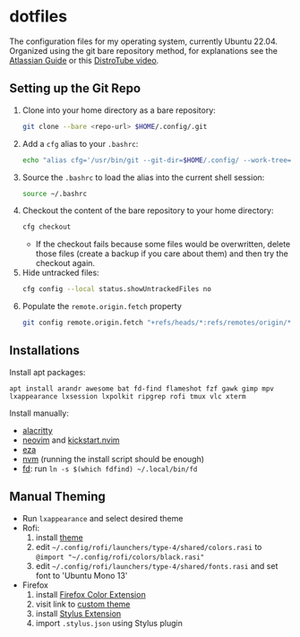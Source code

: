 # dotfiles
The configuration files for my operating system, currently Ubuntu 22.04. Organized using the git bare repository method, for explanations see the [Atlassian Guide](https://www.atlassian.com/git/tutorials/dotfiles) or this [DistroTube video](https://www.youtube.com/watch?v=tBoLDpTWVOM).

## Setting up the Git Repo
1. Clone into your home directory as a bare repository:
    ```bash
    git clone --bare <repo-url> $HOME/.config/.git
    ```
1. Add a `cfg` alias to your `.bashrc`:
    ```bash
    echo "alias cfg='/usr/bin/git --git-dir=$HOME/.config/ --work-tree=$HOME'" >> $HOME/.bashrc
    ```
1. Source the `.bashrc` to load the alias into the current shell session:
   ```bash
   source ~/.bashrc
   ```
1. Checkout the content of the bare repository to your home directory:
    ```bash
    cfg checkout
    ```
    - If the checkout fails because some files would be overwritten, delete those files (create a backup if you care about them) and then try the checkout again.
1. Hide untracked files:
    ```bash
    cfg config --local status.showUntrackedFiles no
    ```
1. Populate the `remote.origin.fetch` property
   ```bash
   git config remote.origin.fetch "+refs/heads/*:refs/remotes/origin/*"
   ```

## Installations
Install apt packages:
```
apt install arandr awesome bat fd-find flameshot fzf gawk gimp mpv lxappearance lxsession lxpolkit ripgrep rofi tmux vlc xterm
```

Install manually:
- [alacritty](https://github.com/alacritty/alacritty/blob/master/INSTALL.md)
- [neovim](https://github.com/neovim/neovim/blob/master/INSTALL.md) and [kickstart.nvim](https://github.com/nvim-lua/kickstart.nvim)
- [eza](https://github.com/eza-community/eza/blob/main/INSTALL.md)
- [nvm](https://github.com/nvm-sh/nvm?tab=readme-ov-file#installing-and-updating) (running the install script should be enough)
- [fd](https://github.com/sharkdp/fd?tab=readme-ov-file#installation): run `ln -s $(which fdfind) ~/.local/bin/fd`

## Manual Theming
- Run `lxappearance` and select desired theme
- Rofi:
  1. install [theme](https://github.com/adi1090x/rofi)
  3. edit `~/.config/rofi/launchers/type-4/shared/colors.rasi` to `@import "~/.config/rofi/colors/black.rasi"`
  4. edit `~/.config/rofi/launchers/type-4/shared/fonts.rasi` and set font to 'Ubuntu Mono 13'
- Firefox
  1. install [Firefox Color Extension](https://addons.mozilla.org/en-US/firefox/addon/firefox-color/)
  2. visit link to [custom theme](https://color.firefox.com/?theme=XQAAAAJ_AQAAAAAAAABBKYhm849SCia73laEGccwS-xMDPr1qJSHhuu4s9wMJLlJ9dAdxyHeE6nQeWdDnNzjA3gavA2wvQ_m7_lBdxtETuZvw3ss445xH-D8Zlnwg0tilN8DkBUCna7nTysJS7LuwKod9QJT53ou5ZBZ1kDi3K3mllfzIuqhNf8tVEKttOdqlEsXTBa_Db9C3ZKwkj-yAPH7x8-8UX7vdJgz90ODpINQ3fv_iufTf38dgIRa0hoxgo5E1hSb9bOM8_tWTSdIL8CY0ar9ZBsE)
  3. install [Stylus Extension](https://addons.mozilla.org/en-US/firefox/addon/styl-us/?utm_source=addons.mozilla.org&utm_medium=referral&utm_content=search)
  4. import `.stylus.json` using Stylus plugin
